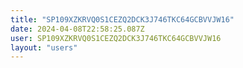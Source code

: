 ```yaml
---
title: "SP109XZKRVQ0S1CEZQ2DCK3J746TKC64GCBVVJW16"
date: 2024-04-08T22:58:25.087Z
user: SP109XZKRVQ0S1CEZQ2DCK3J746TKC64GCBVVJW16
layout: "users"
---
```

    